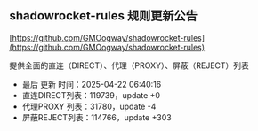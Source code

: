 ## shadowrocket-rules 规则更新公告

[https://github.com/GMOogway/shadowrocket-rules](https://github.com/GMOogway/shadowrocket-rules)

提供全面的直连（DIRECT）、代理（PROXY）、屏蔽（REJECT）列表
- 最后 更新 时间：2025-04-22 06:40:16
- 直连DIRECT列表：119739，update +0
- 代理PROXY 列表：31780，update -4
- 屏蔽REJECT列表：114766，update +303